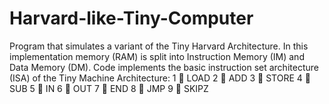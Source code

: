 # Harvard-like-Tiny-Computer

Program that simulates a variant of the Tiny Harvard
Architecture. In this implementation memory (RAM) is split into Instruction Memory (IM) and Data
Memory (DM). Code implements the basic instruction set architecture (ISA) of the Tiny
Machine Architecture:
1  LOAD
2  ADD
3  STORE
4  SUB
5  IN
6  OUT
7  END
8  JMP
9  SKIPZ
